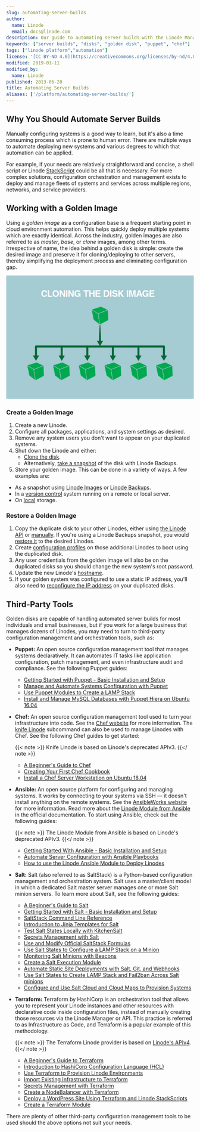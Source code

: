 ```yaml
---
slug: automating-server-builds
author:
  name: Linode
  email: docs@linode.com
description: Our guide to automating server builds with the Linode Manager.
keywords: ["server builds", "disks", "golden disk", "puppet", "chef"]
tags: ["linode platform","automation"]
license: '[CC BY-ND 4.0](https://creativecommons.org/licenses/by-nd/4.0)'
modified: 2019-01-11
modified_by:
  name: Linode
published: 2013-06-28
title: Automating Server Builds
aliases: ['/platform/automating-server-builds/']
---
```


## Why You Should Automate Server Builds

Manually configuring systems is a good way to learn, but it's also a time consuming process which is prone to human error. There are multiple ways to automate deploying new systems and various degrees to which that automation can be applied.

For example, if your needs are relatively straightforward and concise, a shell script or Linode [StackScript](https://www.linode.com/stackscripts) could be all that is necessary. For more complex solutions, configuration orchestration and management exists to deploy and manage fleets of systems and services across multiple regions, networks, and service providers.


## Working with a Golden Image

Using a *golden image* as a configuration base is a frequent starting point in cloud environment automation. This helps quickly deploy multiple systems which are exactly identical. Across the industry, golden images are also referred to as *master*, *base*, or *clone* images, among other terms. Irrespective of name, the idea behind a golden disk is simple: create the desired image and preserve it for cloning/deploying to other servers, thereby simplifying the deployment process and eliminating configuration gap.

![Cloning your Linode disk.](1303-image_cloning_2.jpg)

### Create a Golden Image

1. Create a new Linode.
1. Configure all packages, applications, and system settings as desired.
1. Remove any system users you don't want to appear on your duplicated systems.
1. Shut down the Linode and either:
    - [Clone the disk](/docs/guides/disks-and-storage/#cloning-a-disk).
    - Alternatively, [take a snapshot](/docs/guides/linode-backup-service/#take-a-manual-snapshot) of the disk with Linode Backups.
1. Store your golden image. This can be done in a variety of ways. A few examples are:
  - As a snapshot using [Linode Images](/docs/guides/linode-images/) or [Linode Backups](/docs/platform/linode-backup-service/#take-a-manual-snapshot).
  - In a [version control](/docs/guides/introduction-to-version-control/) system running on a remote or local server.
  - On [local](/docs/guides/copying-a-disk-image-over-ssh/) storage.

### Restore a Golden Image

1. Copy the duplicate disk to your other Linodes, either using [the Linode API](/docs/api/linode-instances/#disk-clone) or [manually](/docs/guides/copying-a-disk-image-to-a-different-account/#copying-the-disk). If you're using a Linode Backups snapshot, you would [restore it](/docs/guides/linode-backup-service/#restore-from-a-backup) to the desired Linodes.
1. Create [configuration profiles](/docs/guides/linode-configuration-profiles/) on those additional Linodes to boot using the duplicated disk.
1. Any user credentials from the golden image will also be on the duplicated disks so you should change the new system's root password.
1. Update the new Linode's [hostname](/docs/guides/getting-started/#setting-the-hostname).
1. If your golden system was configured to use a static IP address, you'll also need to [reconfigure the IP address](/docs/guides/linux-static-ip-configuration/#static-network-configuration) on your duplicated disks.

## Third-Party Tools

Golden disks are capable of handling automated server builds for most individuals and small businesses, but if you work for a large business that manages dozens of Linodes, you may need to turn to third-party configuration management and orchestration tools, such as:

-   **Puppet:** An open source configuration management tool that manages systems declaratively. It can automates IT tasks like application configuration, patch management, and even infrastructure audit and compliance. See the following Puppet guides:

    - [Getting Started with Puppet - Basic Installation and Setup](/docs/applications/configuration-management/getting-started-with-puppet-6-1-basic-installation-and-setup/)
    - [Manage and Automate Systems Configuration with Puppet](/docs/guides/manage-and-automate-systems-configuration-with-puppet/)
    - [Use Puppet Modules to Create a LAMP Stack](/docs/guides/use-puppet-modules-to-create-a-lamp-stack/)
    - [Install and Manage MySQL Databases with Puppet Hiera on Ubuntu 16.04](/docs/guides/install-and-manage-mysql-databases-with-puppet-hiera-on-ubuntu-16-04/)

-   **Chef:** An open source configuration management tool used to turn your infrastructure into code. See the [Chef website](https://www.chef.io/) for more information. The [knife Linode](https://github.com/chef/knife-linode) subcommand can also be used to manage Linodes with Chef. See the following Chef guides to get started:

    {{< note >}}
Knife Linode is based on Linode's deprecated APIv3.
    {{</ note >}}

    - [A Beginner's Guide to Chef](/docs/guides/beginners-guide-chef/)
    - [Creating Your First Chef Cookbook](/docs/guides/creating-your-first-chef-cookbook/)
    - [Install a Chef Server Workstation on Ubuntu 18.04](/docs/guides/install-a-chef-server-workstation-on-ubuntu-18-04/)

-   **Ansible:** An open source platform for configuring and managing systems. It works by connecting to your systems via SSH — it doesn't install anything on the remote systems. See the [AnsibleWorks website](http://www.ansible.com/) for more information. Read more about the [Linode Module from Ansible](http://docs.ansible.com/ansible/latest/linode_module.html) in the official documentation. To start using Ansible, check out the following guides:

    {{< note >}}
The Linode Module from Ansible is based on Linode's deprecated APIv3.
    {{</ note >}}

    - [Getting Started With Ansible - Basic Installation and Setup](/docs/guides/getting-started-with-ansible/)
    - [Automate Server Configuration with Ansible Playbooks](/docs/guides/running-ansible-playbooks/)
    - [How to use the Linode Ansible Module to Deploy Linodes](/docs/guides/deploy-linodes-using-ansible/)

- **Salt:** Salt (also referred to as SaltStack) is a Python-based configuration management and orchestration system. Salt uses a master/client model in which a dedicated Salt master server manages one or more Salt minion servers. To learn more about Salt, see the following guides:

    - [A Beginner's Guide to Salt](https://www.linode.com/docs/guides/beginners-guide-to-salt/)
    - [Getting Started with Salt - Basic Installation and Setup](/docs/guides/getting-started-with-salt-basic-installation-and-setup/)
    - [SaltStack Command Line Reference](/docs/guides/salt-command-line-reference/)
    - [Introduction to Jinja Templates for Salt](/docs/guides/introduction-to-jinja-templates-for-salt/)
    - [Test Salt States Locally with KitchenSalt](/docs/guides/test-salt-locally-with-kitchen-salt/)
    - [Secrets Management with Salt](/docs/guides/secrets-management-with-salt/)
    - [Use and Modify Official SaltStack Formulas](/docs/guides/use-and-modify-official-saltstack-formulas/)
    - [Use Salt States to Configure a LAMP Stack on a Minion](/docs/guides/use-salt-states-to-configure-a-lamp-stack-on-a-minion/)
    - [Monitoring Salt Minions with Beacons](/docs/guides/monitoring-salt-minions-with-beacons/)
    - [Create a Salt Execution Module](/docs/guides/create-a-salt-execution-module/)
    - [Automate Static Site Deployments with Salt, Git, and Webhooks](/docs/guides/automate-a-static-site-deployment-with-salt/)
    - [Use Salt States to Create LAMP Stack and Fail2ban Across Salt minions](/docs/guides/use-salt-states-to-create-lamp-stack-and-fail2ban-across-salt-minions/)
    - [Configure and Use Salt Cloud and Cloud Maps to Provision Systems](/docs/guides/configure-and-use-salt-cloud-and-cloud-maps-to-provision-systems/)

- **Terraform:** Terraform by HashiCorp is an orchestration tool that allows you to represent your Linode instances and other resources with declarative code inside configuration files, instead of manually creating those resources via the Linode Manager or API. This practice is referred to as Infrastructure as Code, and Terraform is a popular example of this methodology.

    {{< note >}}
The Terraform Linode provider is based on [Linode's APIv4](/docs/api/).
    {{</ note >}}

    - [A Beginner's Guide to Terraform](/docs/guides/beginners-guide-to-terraform/)
    - [Introduction to HashiCorp Configuration Language (HCL)](/docs/guides/introduction-to-hcl/)
    - [Use Terraform to Provision Linode Environments](/docs/guides/how-to-build-your-infrastructure-using-terraform-and-linode/)
    - [Import Existing Infrastructure to Terraform](/docs/guides/import-existing-infrastructure-to-terraform/)
    - [Secrets Management with Terraform](/docs/guides/secrets-management-with-terraform/)
    - [Create a NodeBalancer with Terraform](/docs/guides/create-a-nodebalancer-with-terraform/)
    - [Deploy a WordPress Site Using Terraform and Linode StackScripts](/docs/guides/deploy-a-wordpress-site-using-terraform-and-linode-stackscripts/)
    - [Create a Terraform Module](/docs/guides/create-terraform-module/)

There are plenty of other third-party configuration management tools to be used should the above options not suit your needs.


